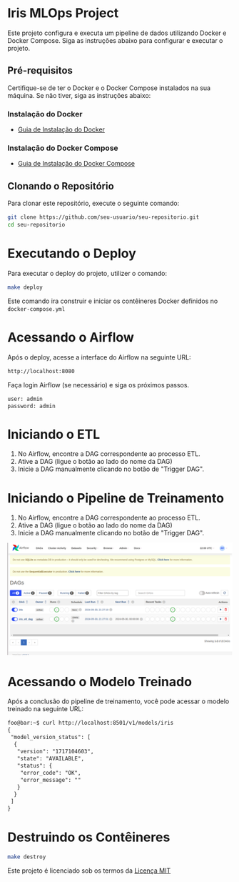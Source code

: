 # Iris MLOps Project

Este projeto configura e executa um pipeline de dados utilizando Docker e Docker Compose. Siga as instruções abaixo para configurar e executar o projeto.

## Pré-requisitos

Certifique-se de ter o Docker e o Docker Compose instalados na sua máquina. Se não tiver, siga as instruções abaixo:

### Instalação do Docker

- [Guia de Instalação do Docker](https://docs.docker.com/get-docker/)

### Instalação do Docker Compose

- [Guia de Instalação do Docker Compose](https://docs.docker.com/compose/install/)

## Clonando o Repositório

Para clonar este repositório, execute o seguinte comando:

```bash
git clone https://github.com/seu-usuario/seu-repositorio.git
cd seu-repositorio
```

# Executando o Deploy

Para executar o deploy do projeto, utilizer o comando:

```bash
make deploy
```

Este comando ira construir e iniciar os contêineres Docker definidos no `docker-compose.yml`

# Acessando o Airflow

Após o deploy, acesse a interface do Airflow na seguinte URL:

```bash
http://localhost:8080
```

Faça login Airflow (se necessário) e siga os próximos passos.

```
user: admin
password: admin
```

# Iniciando o ETL

1. No Airflow, encontre a DAG correspondente ao processo ETL.
2. Ative a DAG (ligue o botão ao lado do nome da DAG)
3. Inicie a DAG manualmente clicando no botão de "Trigger DAG".

# Iniciando o Pipeline de Treinamento

1. No Airflow, encontre a DAG correspondente ao processo ETL.
2. Ative a DAG (ligue o botão ao lado do nome da DAG)
3. Inicie a DAG manualmente clicando no botão de "Trigger DAG".

![](imgs/airflow.png)

# Acessando o Modelo Treinado

Após a conclusão do pipeline de treinamento, você pode acessar o modelo treinado na seguinte URL:

```console
foo@bar:~$ curl http://localhost:8501/v1/models/iris
{
 "model_version_status": [
  {
   "version": "1717104603",
   "state": "AVAILABLE",
   "status": {
    "error_code": "OK",
    "error_message": ""
   }
  }
 ]
}
```

# Destruindo os Contêineres

```bash
make destroy
```

Este projeto é licenciado sob os termos da [Licença MIT](./LICENSE)